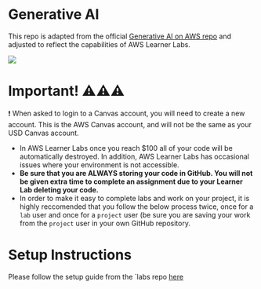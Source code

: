 # Generative AI 
This repo is adapted from the official [Generative AI on AWS repo]([https://github.com/data-science-on-aws/data-science-on-aws](https://github.com/generative-ai-on-aws/generative-ai-on-aws)) and adjusted to reflect the capabilities of AWS Learner Labs.

[![](img/gaia_book_cover_sm.png)](https://www.amazon.com/Generative-AI-AWS-Multimodal-Applications/dp/1098159225/)

# Important! :warning::warning::warning:
❗ When asked to login to a Canvas account, you will need to create a new account. This is the AWS Canvas account, and will not be the same as your USD Canvas account.

- In AWS Learner Labs once you reach $100 all of your code will be automatically destroyed. In addition, AWS Learner Labs has occasional issues where your environment is not accessible.
- **Be sure that you are ALWAYS storing your code in GitHub. You will not be given extra time to complete an assignment due to your Learner Lab deleting your code.**
- In order to make it easy to complete labs and work on your project, it is highly reccomended that you follow the below process twice, once for a `lab` user and once for a `project` user (be sure you are saving your work from the `project` user in your own GitHub repository.

# Setup Instructions
Please follow the setup guide from the `labs repo [here](https://github.com/MADS508/labs/blob/main/README.md)

